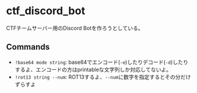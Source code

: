 # ctf_discord_bot
CTFチームサーバー用のDiscord Botを作ろうとしている。

## Commands
- `!base64 mode string`: base64でエンコード(`-e`)したりデコード(`-d`)したりするよ、エンコードの方はprintableな文字列しか対応してないよ。
- `!rot13 string --num`: ROT13するよ、`--num`に数字を指定するとその分だけずらすよ
